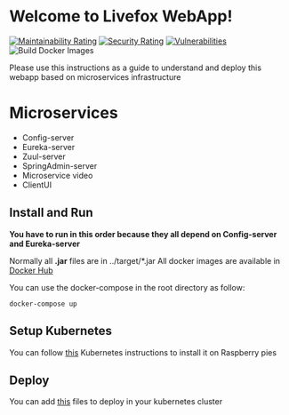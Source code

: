 # Welcome to Livefox WebApp!

[![Maintainability Rating](https://sonarcloud.io/api/project_badges/measure?project=EvannDev_Projet_Cyber_M1&metric=sqale_rating)](https://sonarcloud.io/dashboard?id=EvannDev_Projet_Cyber_M1)  [![Security Rating](https://sonarcloud.io/api/project_badges/measure?project=EvannDev_Projet_Cyber_M1&metric=security_rating)](https://sonarcloud.io/dashboard?id=EvannDev_Projet_Cyber_M1)  [![Vulnerabilities](https://sonarcloud.io/api/project_badges/measure?project=EvannDev_Projet_Cyber_M1&metric=vulnerabilities)](https://sonarcloud.io/dashboard?id=EvannDev_Projet_Cyber_M1)  ![Build Docker Images](https://github.com/EvannDev/Projet_Cyber_M1/workflows/Build%20Docker%20Images/badge.svg)

Please use this instructions as a guide to understand and deploy this webapp based on microservices infrastructure


# Microservices

 - Config-server
 - Eureka-server
 - Zuul-server
 - SpringAdmin-server
 - Microservice video
 - ClientUI

## Install and Run

**You have to run in this order because they all depend on Config-server and Eureka-server**

Normally all **.jar** files are in ../target/*.jar
All docker images are available in [Docker Hub ](https://hub.docker.com/)

You can use the docker-compose in the root directory as follow:

    docker-compose up


## Setup Kubernetes

You can follow [this](https://github.com/bastienbosser/raspberry_project)  Kubernetes instructions to install it on Raspberry pies

## Deploy

You can add [this](https://github.com/NeopixNG/livefox) files to deploy in your kubernetes cluster
